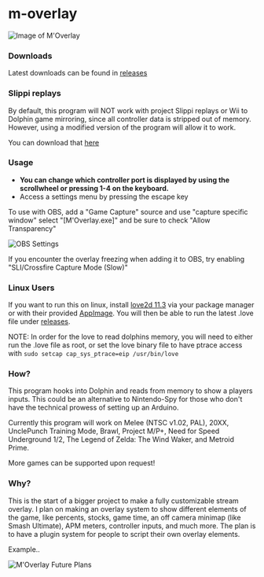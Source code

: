 # m-overlay

![Image of M'Overlay](https://giant.gfycat.com/GraciousAlarmingAntbear.gif)

### Downloads

Latest downloads can be found in [releases](https://github.com/bkacjios/m-overlay/releases)

### Slippi replays

By default, this program will NOT work with project Slippi replays or Wii to Dolphin game mirroring, since all controller data is stripped out of memory. However, using a modified version of the program will allow it to work.

You can download that [here](https://github.com/bkacjios/m-overlay/releases/tag/slippi-test-v1.2)

### Usage

- **You can change which controller port is displayed by using the scrollwheel or pressing 1-4 on the keyboard.**
- Access a settings menu by pressing the escape key

To use with OBS, add a "Game Capture" source and use "capture specific window" select "[M'Overlay.exe]"
and be sure to check "Allow Transparency"

![OBS Settings](https://i.imgur.com/n6xrM3b.png)

If you encounter the overlay freezing when adding it to OBS, try enabling "SLI/Crossfire Capture Mode (Slow)"

### Linux Users

If you want to run this on linux, install [love2d 11.3](https://love2d.org/) via your package manager or with their provided [AppImage](https://github.com/love2d/love/releases/download/11.3/love-11.3-x86_64.AppImage). You will then be able to run the latest .love file under [releases](https://github.com/bkacjios/m-overlay/releases).

NOTE: In order for the love to read dolphins memory, you will need to either run the .love file as root, or set the love binary file to have ptrace access with `sudo setcap cap_sys_ptrace=eip /usr/bin/love`

### How?

This program hooks into Dolphin and reads from memory to show a players inputs. This could be an alternative to Nintendo-Spy for those who don't have the technical prowess of setting up an Arduino.

Currently this program will work on Melee (NTSC v1.02, PAL), 20XX, UnclePunch Training Mode, Brawl, Project M/P+, Need for Speed Underground 1/2, The Legend of Zelda: The Wind Waker, and Metroid Prime.

More games can be supported upon request!

### Why?

This is the start of a bigger project to make a fully customizable stream overlay. I plan on making an overlay system to show different elements of the game, like percents, stocks, game time, an off camera minimap (like Smash Ultimate), APM meters, controller inputs, and much more. The plan is to have a plugin system for people to script their own overlay elements.

Example..

![M'Overlay Future Plans](https://i.imgur.com/wzRoxcD.png)
